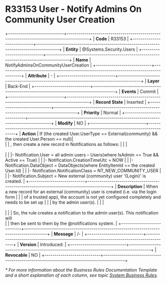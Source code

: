 ﻿---
erp.type: business-rule
erp.entity: Systems.Security.Users
---

# R33153 User - Notify Admins On Community User Creation
+----------------------------+-----------------------------------------------------------------------------------------+
| **Code**                   | R33153                                                                                  |
+----------------------------+-----------------------------------------------------------------------------------------+
| **Entity**                 | @Systems.Security.Users                                                                 |
+----------------------------+-----------------------------------------------------------------------------------------+
| **Name**                   | NotifyAdminsOnCommunityUserCreation                                                     |
+----------------------------+-----------------------------------------------------------------------------------------+
| **Attribute**              | \-                                                                                      |
+----------------------------+-----------------------------------------------------------------------------------------+
| **Layer**                  | Back-End                                                                                |
+----------------------------+-----------------------------------------------------------------------------------------+
| **Events**                 | Commit                                                                                  |
+----------------------------+-----------------------------------------------------------------------------------------+
| **Record State**           | Inserted                                                                                |
+----------------------------+-----------------------------------------------------------------------------------------+
| **Priority**               | Normal                                                                                  |
+----------------------------+-----------------------------------------------------------------------------------------+
| **Modify**                 | NO                                                                                      |
+----------------------------+-----------------------------------------------------------------------------------------+
| **Action**                 | If (the created User.UserType == External(community) && the created User.Person == null)|    
|                            | , then create a new record in Notifications as follows:                                 |
|                            | <br><br>                                                                                |
|                            |\- Notification.User = all admin users – Users(where IsAdmin == True && Active == True)  |
|                            |\- Notification.CreationTimeUtc = NOW                                                    |
|                            |\- Notification.DataObject = DataObjects(where EntityItemId == the created User.Id)      |
|                            |\- Notification.NotificationClass = NT_NEW_COMMUNITY_USER                                |
|                            |\- Notification.Subject = New external (community) user '{Login}' is created.            |
+----------------------------+-----------------------------------------------------------------------------------------+
| **Description**            | When a new record for an external (community) user is created (i.e. via the login form  |
|                            | of a trusted app), the account is not yet configured completely and needs to be set up  |
|                            | by the admin user(s).                                                                   |
|                            | <br><br>                                                                                |
|                            | So, the rule creates a notification to the admin user(s). This notification will        
|                            | then be sent to them by the @notifications system.                                       |
+----------------------------+-----------------------------------------------------------------------------------------+
| **Message**                | /-                                                                                      |
+----------------------------+-----------------------------------------------------------------------------------------+
| **Version**                | Introduced:                                                                             |
+----------------------------+-----------------------------------------------------------------------------------------+
| **Revocable**              | NO                                                                                      |
+----------------------------+-----------------------------------------------------------------------------------------+

*\* For more information about the Business Rules Documentation Template and a short explanation of each column, see
topic [System Business Rules](../templates/template-description-system-business-rules.md).*
